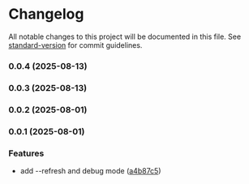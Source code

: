# Changelog

All notable changes to this project will be documented in this file. See [standard-version](https://github.com/conventional-changelog/standard-version) for commit guidelines.

### 0.0.4 (2025-08-13)

### 0.0.3 (2025-08-13)

### 0.0.2 (2025-08-01)

### 0.0.1 (2025-08-01)


### Features

* add --refresh and debug mode ([a4b87c5](https://github.com/kikobeats/awsctx/commit/a4b87c5efd5ae2dc6fbe9225338576f533905f16))
